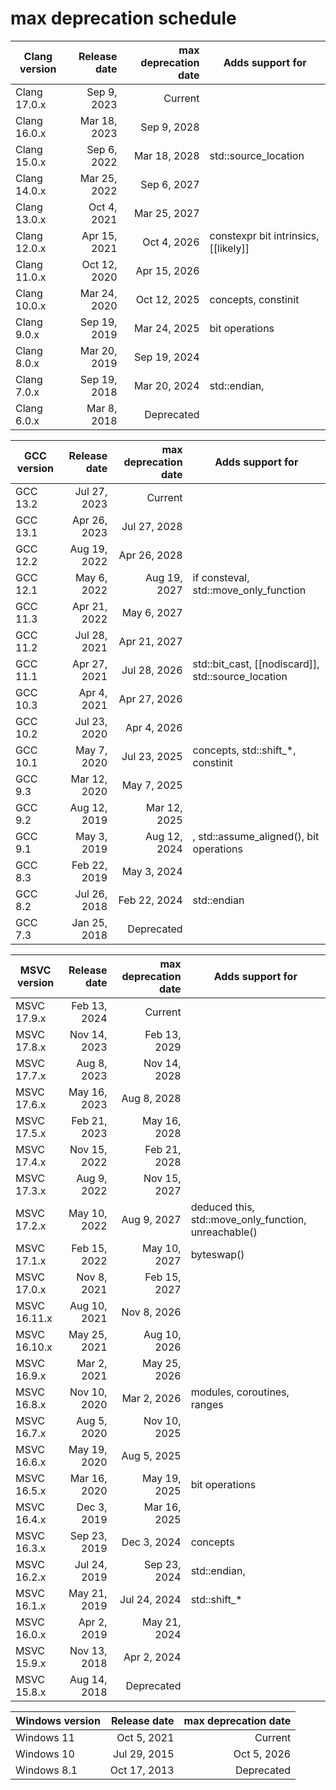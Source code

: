 # max deprecation schedule

|Clang version|Release date|max deprecation date|Adds support for                    |
|-------------|-----------:|-------------------:|------------------------------------|
|Clang 17.0.x |Sep  9, 2023|             Current|                                    |
|Clang 16.0.x |Mar 18, 2023|        Sep  9, 2028|                                    |
|Clang 15.0.x |Sep  6, 2022|        Mar 18, 2028|std::source_location                |
|Clang 14.0.x |Mar 25, 2022|        Sep  6, 2027|                                    |
|Clang 13.0.x |Oct  4, 2021|        Mar 25, 2027|                                    |
|Clang 12.0.x |Apr 15, 2021|        Oct  4, 2026|constexpr bit intrinsics, [[likely]]|
|Clang 11.0.x |Oct 12, 2020|        Apr 15, 2026|                                    |
|Clang 10.0.x |Mar 24, 2020|        Oct 12, 2025|concepts, constinit                 |
|Clang 9.0.x  |Sep 19, 2019|        Mar 24, 2025|bit operations                      |
|Clang 8.0.x  |Mar 20, 2019|        Sep 19, 2024|                                    |
|Clang 7.0.x  |Sep 19, 2018|        Mar 20, 2024|std::endian, <version>              |
|Clang 6.0.x  |Mar  8, 2018|          Deprecated|                                    |

|GCC version|Release date|max deprecation date|Adds support for                                  |
|-----------|-----------:|-------------------:|--------------------------------------------------|
|GCC 13.2   |Jul 27, 2023|             Current|                                                  |
|GCC 13.1   |Apr 26, 2023|        Jul 27, 2028|                                                  |
|GCC 12.2   |Aug 19, 2022|        Apr 26, 2028|                                                  |
|GCC 12.1   |May  6, 2022|        Aug 19, 2027|if consteval, std::move_only_function             |
|GCC 11.3   |Apr 21, 2022|        May  6, 2027|                                                  |
|GCC 11.2   |Jul 28, 2021|        Apr 21, 2027|                                                  |
|GCC 11.1   |Apr 27, 2021|        Jul 28, 2026|std::bit_cast, [[nodiscard]], std::source_location|
|GCC 10.3   |Apr  4, 2021|        Apr 27, 2026|                                                  |
|GCC 10.2   |Jul 23, 2020|        Apr  4, 2026|                                                  |
|GCC 10.1   |May  7, 2020|        Jul 23, 2025|concepts, std::shift_*, constinit                 |
|GCC 9.3    |Mar 12, 2020|        May  7, 2025|                                                  |
|GCC 9.2    |Aug 12, 2019|        Mar 12, 2025|                                                  |
|GCC 9.1    |May  3, 2019|        Aug 12, 2024|<version>, std::assume_aligned(), bit operations  |
|GCC 8.3    |Feb 22, 2019|        May  3, 2024|                                                  |
|GCC 8.2    |Jul 26, 2018|        Feb 22, 2024|std::endian                                       |
|GCC 7.3    |Jan 25, 2018|          Deprecated|                                                  |

|MSVC version      |Release date|max deprecation date|Adds support for                                    |
|------------------|-----------:|-------------------:|----------------------------------------------------|
|MSVC 17.9.x       |Feb 13, 2024|             Current|                                                    |
|MSVC 17.8.x       |Nov 14, 2023|        Feb 13, 2029|                                                    |
|MSVC 17.7.x       |Aug  8, 2023|        Nov 14, 2028|                                                    |
|MSVC 17.6.x       |May 16, 2023|        Aug  8, 2028|                                                    |
|MSVC 17.5.x       |Feb 21, 2023|        May 16, 2028|                                                    |
|MSVC 17.4.x       |Nov 15, 2022|        Feb 21, 2028|<stacktrace>                                        |
|MSVC 17.3.x       |Aug  9, 2022|        Nov 15, 2027|<expected>                                          |
|MSVC 17.2.x       |May 10, 2022|        Aug  9, 2027|deduced this, std::move_only_function, unreachable()|
|MSVC 17.1.x       |Feb 15, 2022|        May 10, 2027|byteswap()                                          |
|MSVC 17.0.x       |Nov  8, 2021|        Feb 15, 2027|                                                    |
|MSVC 16.11.x      |Aug 10, 2021|        Nov  8, 2026|                                                    |
|MSVC 16.10.x      |May 25, 2021|        Aug 10, 2026|                                                    |
|MSVC 16.9.x       |Mar  2, 2021|        May 25, 2026|                                                    |
|MSVC 16.8.x       |Nov 10, 2020|        Mar  2, 2026|modules, coroutines, ranges                         |
|MSVC 16.7.x       |Aug  5, 2020|        Nov 10, 2025|                                                    |
|MSVC 16.6.x       |May 19, 2020|        Aug  5, 2025|                                                    |
|MSVC 16.5.x       |Mar 16, 2020|        May 19, 2025|bit operations                                      |
|MSVC 16.4.x       |Dec  3, 2019|        Mar 16, 2025|                                                    |
|MSVC 16.3.x       |Sep 23, 2019|        Dec  3, 2024|concepts                                            |
|MSVC 16.2.x       |Jul 24, 2019|        Sep 23, 2024|std::endian, <version>                              |
|MSVC 16.1.x       |May 21, 2019|        Jul 24, 2024|std::shift_*                                        |
|MSVC 16.0.x       |Apr  2, 2019|        May 21, 2024|                                                    |
|MSVC 15.9.x       |Nov 13, 2018|        Apr  2, 2024|                                                    |
|MSVC 15.8.x       |Aug 14, 2018|          Deprecated|                                                    |

|Windows version|Release date|max deprecation date|
|---------------|-----------:|-------------------:|
|Windows 11     |Oct  5, 2021|             Current|
|Windows 10     |Jul 29, 2015|        Oct  5, 2026|
|Windows 8.1    |Oct 17, 2013|          Deprecated|
